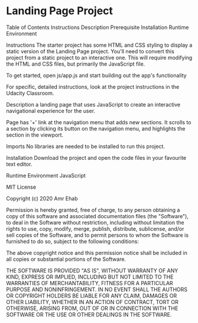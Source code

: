 # Landing Page Project

Table of Contents
Instructions
Description
Prerequisite
Installation
Runtime Environment

Instructions
The starter project has some HTML and CSS styling to display a static version of the Landing Page project. You'll need to convert this project from a static project to an interactive one. This will require modifying the HTML and CSS files, but primarily the JavaScript file.

To get started, open js/app.js and start building out the app's functionality

For specific, detailed instructions, look at the project instructions in the Udacity Classroom.


Description
a landing page that uses JavaScript to create an interactive navigational experience for the user.

Page has '+' link at the navigation menu that adds new sections. It scrolls to a section by clicking its button on the navigation menu, and highlights the section in the viewport.

Imports
No libraries are needed to be installed to run this project.

Installation
Download the project and open the code files in your favourite text editor.

Runtime Environment
JavaScript


MIT License

Copyright (c) 2020 Amr Ehab

Permission is hereby granted, free of charge, to any person obtaining a copy
of this software and associated documentation files (the "Software"), to deal
in the Software without restriction, including without limitation the rights
to use, copy, modify, merge, publish, distribute, sublicense, and/or sell
copies of the Software, and to permit persons to whom the Software is
furnished to do so, subject to the following conditions:

The above copyright notice and this permission notice shall be included in all
copies or substantial portions of the Software.

THE SOFTWARE IS PROVIDED "AS IS", WITHOUT WARRANTY OF ANY KIND, EXPRESS OR
IMPLIED, INCLUDING BUT NOT LIMITED TO THE WARRANTIES OF MERCHANTABILITY,
FITNESS FOR A PARTICULAR PURPOSE AND NONINFRINGEMENT. IN NO EVENT SHALL THE
AUTHORS OR COPYRIGHT HOLDERS BE LIABLE FOR ANY CLAIM, DAMAGES OR OTHER
LIABILITY, WHETHER IN AN ACTION OF CONTRACT, TORT OR OTHERWISE, ARISING FROM,
OUT OF OR IN CONNECTION WITH THE SOFTWARE OR THE USE OR OTHER DEALINGS IN THE
SOFTWARE.